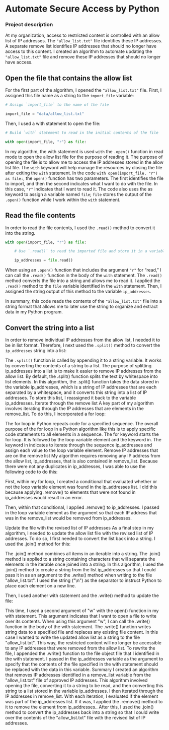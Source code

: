 # Automate Secure Access by Python

### Project description

At my organization, access to restricted content is controlled with an allow list of IP addresses. The `"allow_list.txt"` file identifies these IP addresses. A separate remove list identifies IP addresses that should no longer have access to this content. I created an algorithm to automate updating the `"allow_list.txt"` file and remove these IP addresses that should no longer have access. 

## Open the file that contains the allow list

For the first part of the algorithm, I opened the `"allow_list.txt"` file. First, I assigned this file name as a string to the `import_file` variable:

```python
# Assign `import_file` to the name of the file

import_file = "data/allow_list.txt"
```

Then, I used a with statement to open the file:

```python
# Build `with` statement to read in the initial contents of the file

with open(import_file, "r") as file:
```

In my algorithm, the with statement is used `with` the `.open()` function in read mode to open the allow list file for the purpose of reading it. The purpose of opening the file is to allow me to access the IP addresses stored in the allow list file. The `with` keyword will help manage the resources by closing the file after exiting the `with` statement. In the code `with open(import_file, "r") as file:`, the `open()` function has two parameters. The first identifies the file to import, and then the second indicates what I want to do with the file. In this case, `"r"` indicates that I want to read it. The code also uses the as keyword to assign a variable named `file`; `file` stores the output of the `.open()` function while I work within the `with` statement.



## Read the file contents
In order to read the file contents, I used the `.read()` method to convert it into the string.

```python
with open(import_file, "r") as file:

    # Use `.read()` to read the imported file and store it in a variable named `ip_addresses`

    ip_addresses = file.read()
```

When using an `.open()` function that includes the argument `"r"` for “read,” I can call the `.read()` function in the body of the `with` statement. The `.read()` method converts the file into a string and allows me to read it. I applied the `.read()` method to the `file` variable identified in the `with` statement. Then, I assigned the string output of this method to the variable `ip_addresses`. 

In summary, this code reads the contents of the `"allow_list.txt"` file into a string format that allows me to later use the string to organize and extract data in my Python program.

## Convert the string into a list
In order to remove individual IP addresses from the allow list, I needed it to be in list format. Therefore, I next used the `.split()` method to convert the `ip_addresses` string into a list:



The `.split()` function is called by appending it to a string variable. It works by converting the contents of a string to a list. The purpose of splitting ip_addresses into a list is to make it easier to remove IP addresses from the allow list. By default, the .split() function splits the text by whitespace into list elements. In this algorithm, the .split() function takes the data stored in the variable ip_addresses, which is a string of IP addresses that are each separated by a whitespace, and it converts this string into a list of IP addresses. To store this list, I reassigned it back to the variable ip_addresses. 
Iterate through the remove list
A key part of my algorithm involves iterating through the IP addresses that are elements in the remove_list. To do this, I incorporated a for loop:



The for loop in Python repeats code for a specified sequence. The overall purpose of the for loop in a Python algorithm like this is to apply specific code statements to all elements in a sequence. The for keyword starts the for loop. It is followed by the loop variable element and the keyword in. The keyword in indicates to iterate through the sequence ip_addresses and assign each value to the loop variable element. 
Remove IP addresses that are on the remove list
My algorithm requires removing any IP address from the allow list, ip_addresses, that is also contained in remove_list.  Because there were not any duplicates in ip_addresses, I was able to use the following code to do this:



First, within my for loop, I created a conditional that evaluated whether or not the loop variable element was found in the ip_addresses list. I did this because applying .remove() to elements that were not found in ip_addresses would result in an error. 

Then, within that conditional, I applied .remove() to ip_addresses. I passed in the loop variable element as the argument so that each IP address that was in the remove_list would be removed from ip_addresses.




Update the file with the revised list of IP addresses 
As a final step in my algorithm, I needed to update the allow list file with the revised list of IP addresses. To do so, I first needed to convert the list back into a string. I used the .join() method for this:



The .join() method combines all items in an iterable into a string. The .join() method is applied to a string containing characters that will separate the elements in the iterable once joined into a string. In this algorithm, I used the .join() method to create a string from the list ip_addresses so that I could pass it in as an argument to the .write() method when writing to the file "allow_list.txt". I used the string ("\n") as the separator to instruct Python to place each element on a new line. 

Then, I used another with statement and the .write() method to update the file:



This time, I used a second argument of "w" with the open() function in my with statement. This argument indicates that I want to open a file to write over its contents. When using this argument "w", I can call the .write() function in the body of the with statement. The .write() function writes string data to a specified file and replaces any existing file content. 
In this case I wanted to write the updated allow list as a string to the file "allow_list.txt". This way, the restricted content will no longer be accessible to any IP addresses that were removed from the allow list. To rewrite the file, I appended the .write() function to the file object file that I identified in the with statement. I passed in the ip_addresses variable as the argument to specify that the contents of the file specified in the with statement should be replaced with the data in this variable.
Summary
I created an algorithm that removes IP addresses identified in a remove_list variable from the "allow_list.txt" file of approved IP addresses. This algorithm involved opening the file, converting it to a string to be read, and then converting this string to a list stored in the variable ip_addresses. I then iterated through the IP addresses in remove_list. With each iteration, I evaluated if the element was part of the ip_addresses list. If it was, I applied the .remove() method to it to remove the element from ip_addresses.. After this, I used the .join() method to convert the ip_addresses back into a string so that I could write over the contents of the "allow_list.txt" file with the revised list of IP addresses.
